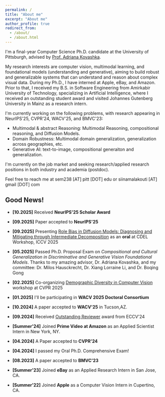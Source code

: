 ```yaml
---
permalink: /
title: "About me"
excerpt: "About me"
author_profile: true
redirect_from: 
  - /about/
  - /about.html
---
```

I'm a final-year Computer Science Ph.D. candidate at the University of Pittsburgh, advised by [Prof. Adriana Kovashka](https://people.cs.pitt.edu/~kovashka/).

My research interests are computer vision, multimodal learning, and foundational models (understanding and generative), aiming to build robust and generalizable systems that can understand and reason about complex visual data. During my Ph.D., I have interned at Apple, eBay, and Amazon. Prior to that, I received my B.S. in Software Engineering from Amirkabir University of Technology, specializing in Artificial Intelligence, where I received an outstanding student award and visited Johannes Gutenberg University in Mainz as a research intern.

I'm currently working on the following problems, with research appearing in NeurIPS'25, CVPR'24, WACV'25, and BMVC'23:

- Multimodal & abstract Reasoning: Multimodal Reasoning, compositional reasoning, and Diffusion Models.
- Domain Robustness: Multimodal domain generalization, generalization across geographies, etc. 
- Generative AI: text-to-image, compositional generaiton and generalization.

I'm currently on the job market and seeking research/applied research positions in both industry and academia (postdoc).

Feel free to reach me at sem238 [AT] pitt [DOT] edu or siinamalakouti [AT] gmail [DOT] com   

## Good News!
- **[10.2025]** Received **NeurIPS'25 Scholar Award**

- **[09.2025]** Paper accepted to **NeurIPS'25**

- **[09.2025]** Presenting [Role Bias in Diffusion Models: Diagnosing and
Mitigating through Intermediate Decomposition](https://arxiv.org/abs/2503.10037) as an **oral** at CDEL Workshop, ICCV 2025

- **[05.2025]** Passed Ph.D. Proposal Exam on _Compositional and Cultural Generalization in Discriminative and Generative Vision Foundational Models_. Thanks to my amazing advisor, Dr. Adriana Kovashka, and my committee: Dr. Milos Hausckrecht, Dr. Xiang Lorraine Li, and Dr. Boqing Gong
- **[02.2025]** Co-organizing [Demographic Diversity in Computer Vision](https://sites.google.com/view/cvpr-2025-demodiv/) workshop at CVPR 2025

- **[01.2025]** I'll be participating in **WACV 2025 Doctoral Consortium**
-  **[10.2024]** A paper accepted to **WACV'25** in Tucson,AZ.
- **[09.2024]** Received [Outstanding Reviewer](https://eccv.ecva.net/Conferences/2024/Reviewers#all-outstanding-reviewers) award from ECCV'24
-  **[Summer'24]** Joined **Prime Video at Amazon** as an Applied Scientist Intern in New York, NY.
- **[04.2024]** A Paper accepted to **CVPR'24**
-  **[04.2024]** I passed my Oral Ph.D. Comprehensive Exam!
-  **[08.2023]**  A paper accepted to **BMVC'23** 
-  **[Summer'23]** Joined **eBay** as an Applied Research Intern in San Jose, CA.
-  **[Summer'22]** Joined **Apple** as a Computer Vision Intern in Cupertino, CA.

